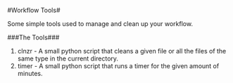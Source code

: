 #Workflow Tools#

Some simple tools used to manage and clean up your workflow. 

###The Tools###
1. clnzr - A small python script that cleans a given file or all the files of the
   same type in the current directory.
2. timer - A small python script that runs a timer for the given amount of minutes.

